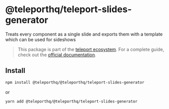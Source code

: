 # @teleporthq/teleport-slides-generator

Treats every component as a single slide and exports them with a template which can be used for sideshows

> This package is part of the [teleport ecosystem](https://github.com/teleporthq/teleport-code-generators). For a complete guide, check out the [official documentation](https://docs.teleporthq.io/).

## Install
```bash
npm install @teleporthq/@teleporthq/teleport-slides-generator
```
or
```bash
yarn add @teleporthq/@teleporthq/teleport-slides-generator
```
